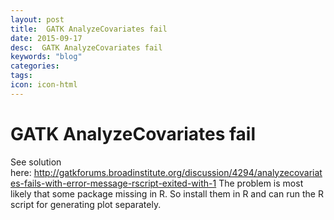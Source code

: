 ```yaml
---
layout: post
title:  GATK AnalyzeCovariates fail
date: 2015-09-17
desc:  GATK AnalyzeCovariates fail
keywords: "blog"
categories: 
tags: 
icon: icon-html
---
```


# GATK AnalyzeCovariates fail

See solution here: http://gatkforums.broadinstitute.org/discussion/4294/analyzecovariates-fails-with-error-message-rscript-exited-with-1 The problem is most likely that some package missing in R. So install them in R and can run the R script for generating plot separately.
